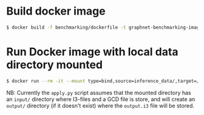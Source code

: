 # Build docker image

```bash
$ docker build -f benchmarking/dockerfile -t graphnet-benchmarking-image benchmarking/
```


# Run Docker image with local data directory mounted

```bash
$ docker run --rm -it --mount type=bind,source=inference_data/,target=/data/ --name graphnet-benchmarking-container graphnet-benchmarking-image 'python apply.py /data/input /data/output graphnet_zenith 50'
```
NB: Currently the `apply.py` script assumes that the mounted directory has an `input/` directory where I3-files and a GCD file is store, and will create an `output/` directory (if it doesn't exist) where the `output.i3` file will be stored.
